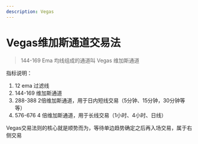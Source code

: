 ```yaml
---
description: Vegas
---
```


# Vegas维加斯通道交易法

> 144-169 Ema 均线组成的通道叫 Vegas 维加斯通道

指标说明：

1. 12 ema 过滤线
2. 144-169 维加斯通道
3. 288-388 2倍维加斯通道，用于日内短线交易（5分钟、15分钟，30分钟等等）
4. 576-676 4 倍维加斯通道，用于长线交易（1小时、4小时、日线）

Vegas交易法则的核心就是顺势而为，等待单边趋势确定之后再入场交易，属于右侧交易
